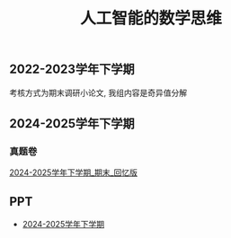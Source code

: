 ﻿---
title: 人工智能的数学思维
description: "课程代码: SE1212"
---

## 2022-2023学年下学期

考核方式为期末调研小论文, 我组内容是奇异值分解

## 2024-2025学年下学期

### 真题卷

[2024-2025学年下学期_期末_回忆版](https://drive.vanillaaaa.org/SharedCourses/软件工程学院/人工智能的数学思维/2024-2025学年下学期_期末_回忆版.mdx)

## PPT

- [2024-2025学年下学期](https://drive.vanillaaaa.org/SharedCourses/软件工程学院/人工智能的数学思维/PPT)
